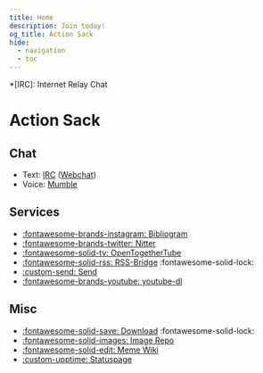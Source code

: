 ```yaml
---
title: Home
description: Join today!
og_title: Action Sack
hide:
  - navigation
  - toc
---
```


<!-- Abbreviations -->
*[IRC]: Internet Relay Chat

# Action Sack

## Chat

* Text: [IRC](ircs://chat.actionsack.com:6697/#thesack)
    ([Webchat](https://webchat.actionsack.com))
* Voice: [Mumble](mumble://chat.actionsack.com:46304?title=Root&version=1.2.0)

## Services

* [:fontawesome-brands-instagram: Bibliogram](https://bib.actionsack.com)
* [:fontawesome-brands-twitter: Nitter](https://nitter.actionsack.com)
* [:fontawesome-solid-tv: OpenTogetherTube](https://ott.actionsack.com)
* [:fontawesome-solid-rss: RSS-Bridge](https://rss.actionsack.com) :fontawesome-solid-lock:
* [:custom-send: Send](https://send.actionsack.com)
* [:fontawesome-brands-youtube: youtube-dl](https://ytdl.actionsack.com)

## Misc

* [:fontawesome-solid-save: Download](https://dl.actionsack.com) :fontawesome-solid-lock:
* [:fontawesome-solid-images: Image Repo](https://p.actionsack.com)
* [:fontawesome-solid-edit: Meme Wiki](https://srsbznz.actionsack.com)
* [:custom-upptime: Statuspage](https://status.actionsack.com)
